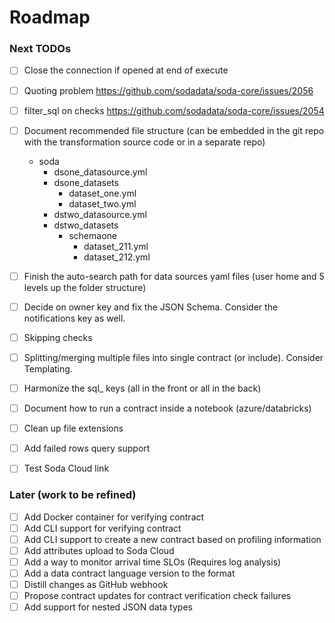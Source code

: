 # Roadmap

### Next TODOs
* [ ] Close the connection if opened at end of execute
* [ ] Quoting problem https://github.com/sodadata/soda-core/issues/2056
* [ ] filter_sql on checks https://github.com/sodadata/soda-core/issues/2054
* [ ] Document recommended file structure (can be embedded in the git repo with the transformation source code or in a separate repo)
  * soda 
    * dsone_datasource.yml
    * dsone_datasets
      * dataset_one.yml
      * dataset_two.yml
    * dstwo_datasource.yml
    * dstwo_datasets
      * schemaone
        * dataset_211.yml
        * dataset_212.yml
* [ ] Finish the auto-search path for data sources yaml files (user home and 5 levels up the folder structure)

* [ ] Decide on owner key and fix the JSON Schema.  Consider the notifications key as well.
* [ ] Skipping checks
* [ ] Splitting/merging multiple files into single contract (or include).  Consider Templating.
* [ ] Harmonize the sql_ keys (all in the front or all in the back)
* [ ] Document how to run a contract inside a notebook (azure/databricks)
* [ ] Clean up file extensions
* [ ] Add failed rows query support
* [ ] Test Soda Cloud link

### Later (work to be refined)
* [ ] Add Docker container for verifying contract
* [ ] Add CLI support for verifying contract
* [ ] Add CLI support to create a new contract based on profiling information
* [ ] Add attributes upload to Soda Cloud
* [ ] Add a way to monitor arrival time SLOs (Requires log analysis)
* [ ] Add a data contract language version to the format
* [ ] Distill changes as GitHub webhook
* [ ] Propose contract updates for contract verification check failures
* [ ] Add support for nested JSON data types
